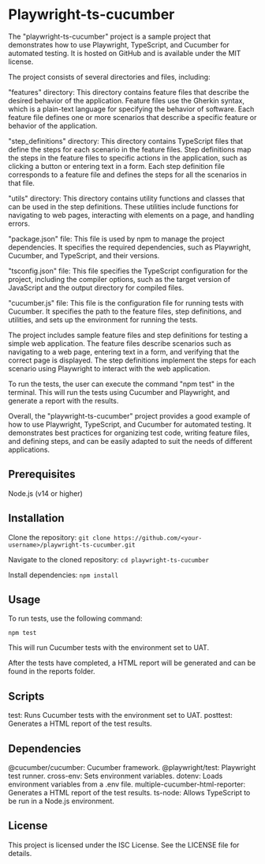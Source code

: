 # Playwright-ts-cucumber
The "playwright-ts-cucumber" project is a sample project that demonstrates how to use Playwright, TypeScript, and Cucumber for automated testing. It is hosted on GitHub and is available under the MIT license.

The project consists of several directories and files, including:

"features" directory: This directory contains feature files that describe the desired behavior of the application. Feature files use the Gherkin syntax, which is a plain-text language for specifying the behavior of software. Each feature file defines one or more scenarios that describe a specific feature or behavior of the application.

"step_definitions" directory: This directory contains TypeScript files that define the steps for each scenario in the feature files. Step definitions map the steps in the feature files to specific actions in the application, such as clicking a button or entering text in a form. Each step definition file corresponds to a feature file and defines the steps for all the scenarios in that file.

"utils" directory: This directory contains utility functions and classes that can be used in the step definitions. These utilities include functions for navigating to web pages, interacting with elements on a page, and handling errors.

"package.json" file: This file is used by npm to manage the project dependencies. It specifies the required dependencies, such as Playwright, Cucumber, and TypeScript, and their versions.

"tsconfig.json" file: This file specifies the TypeScript configuration for the project, including the compiler options, such as the target version of JavaScript and the output directory for compiled files.

"cucumber.js" file: This file is the configuration file for running tests with Cucumber. It specifies the path to the feature files, step definitions, and utilities, and sets up the environment for running the tests.

The project includes sample feature files and step definitions for testing a simple web application. The feature files describe scenarios such as navigating to a web page, entering text in a form, and verifying that the correct page is displayed. The step definitions implement the steps for each scenario using Playwright to interact with the web application.

To run the tests, the user can execute the command "npm test" in the terminal. This will run the tests using Cucumber and Playwright, and generate a report with the results.

Overall, the "playwright-ts-cucumber" project provides a good example of how to use Playwright, TypeScript, and Cucumber for automated testing. It demonstrates best practices for organizing test code, writing feature files, and defining steps, and can be easily adapted to suit the needs of different applications.

## Prerequisites
Node.js (v14 or higher)
## Installation
Clone the repository: ```git clone https://github.com/<your-username>/playwright-ts-cucumber.git ```

Navigate to the cloned repository: ``` cd playwright-ts-cucumber ```

Install dependencies: ``` npm install ```
## Usage
To run tests, use the following command:
```
npm test 
```
This will run Cucumber tests with the environment set to UAT.


After the tests have completed, a HTML report will be generated and can be found in the reports folder.

## Scripts
test: Runs Cucumber tests with the environment set to UAT.
posttest: Generates a HTML report of the test results.
## Dependencies
@cucumber/cucumber: Cucumber framework.
@playwright/test: Playwright test runner.
cross-env: Sets environment variables.
dotenv: Loads environment variables from a .env file.
multiple-cucumber-html-reporter: Generates a HTML report of the test results.
ts-node: Allows TypeScript to be run in a Node.js environment.
## License
This project is licensed under the ISC License. See the LICENSE file for details.